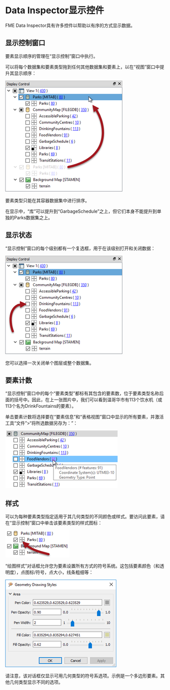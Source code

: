 # Data Inspector显示控件

FME Data Inspector具有许多控件以帮助以有序的方式显示数据。

## 显示控制窗口

要素显示顺序的管理在“显示控制”窗口中执行。

可以将每个数据集和要素类型拖到任何其他数据集和要素上，以在“视图”窗口中提升其显示顺序：

[![](../../.gitbook/assets/img1.037.didisplaycontrol.png)](https://github.com/safesoftware/FMETraining/blob/Desktop-Basic-2018/DesktopBasic1Basics/Images/Img1.037.DIDisplayControl.png)

要素类型只能在其容器数据集中进行排序。

在显示中，“库”可以提升到“GarbageSchedule”之上，但它们本身不能提升到单独的Parks数据集之上。

## 显示状态

“显示控制”窗口的每个级别都有一个复选框，用于在该级别打开和关闭数据：

[![](../../.gitbook/assets/img1.038.didisplaystatus.png)](https://github.com/safesoftware/FMETraining/blob/Desktop-Basic-2018/DesktopBasic1Basics/Images/Img1.038.DIDisplayStatus.png)

您可以选择一次关闭单个图层或整个数据集。

## 要素计数

“显示控制”窗口中的每个“要素类型”都标有其包含的要素数，位于要素类型名称后面的括号中。因此，在上一张图片中，我们可以看到温哥华市有113个饮水机（或113个名为DrinkFountains的要素）。

单击要素计数将选择要在“要素信息”和“表格视图”窗口中显示的所有要素，并激活工具“文件”&gt;“将所选数据另存为：”：

[![](../../.gitbook/assets/img1.039.dilinkedcounts.png)](https://github.com/safesoftware/FMETraining/blob/Desktop-Basic-2018/DesktopBasic1Basics/Images/Img1.039.DILinkedCounts.png)

## 样式

可以为每种要素类型指定适用于其几何类型的不同颜色或样式。要访问此要素，请在“显示控制”窗口中单击该要素类型的样式图标：

[![](../../.gitbook/assets/img1.040.distylepick.png)](https://github.com/safesoftware/FMETraining/blob/Desktop-Basic-2018/DesktopBasic1Basics/Images/Img1.040.DIStylePick.png)

“绘图样式”对话框允许您为要素设置所有方式的符号系统。这包括要素颜色（和透明度），点图标/符号，点大小，线条粗细等：

[![](../../.gitbook/assets/img1.041.distyleset.png)](https://github.com/safesoftware/FMETraining/blob/Desktop-Basic-2018/DesktopBasic1Basics/Images/Img1.041.DIStyleSet.png)

请注意，该对话框仅显示可用几何类型的符号系选项。示例是一个多边形要素。其他几何类型显示不同的选项。

